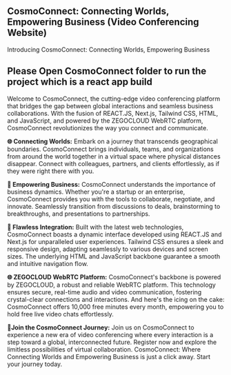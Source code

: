 ## CosmoConnect: Connecting Worlds, Empowering Business (Video Conferencing Website)
Introducing CosmoConnect: Connecting Worlds, Empowering Business

## Please Open CosmoConnect folder to run the project which is a react app build

Welcome to CosmoConnect, the cutting-edge video conferencing platform that bridges the gap between global interactions and seamless business collaborations. With the fusion of REACT.JS, Next.js, Tailwind CSS, HTML, and JavaScript, and powered by the ZEGOCLOUD WebRTC platform, CosmoConnect revolutionizes the way you connect and communicate.

**🌐 Connecting Worlds:**
Embark on a journey that transcends geographical boundaries. CosmoConnect brings individuals, teams, and organizations from around the world together in a virtual space where physical distances disappear. Connect with colleagues, partners, and clients effortlessly, as if they were right there with you.

**💼 Empowering Business:**
CosmoConnect understands the importance of business dynamics. Whether you're a startup or an enterprise, CosmoConnect provides you with the tools to collaborate, negotiate, and innovate. Seamlessly transition from discussions to deals, brainstorming to breakthroughs, and presentations to partnerships.

**🔗 Flawless Integration:**
Built with the latest web technologies, CosmoConnect boasts a dynamic interface developed using REACT.JS and Next.js for unparalleled user experiences. Tailwind CSS ensures a sleek and responsive design, adapting seamlessly to various devices and screen sizes. The underlying HTML and JavaScript backbone guarantee a smooth and intuitive navigation flow.

**🌐 ZEGOCLOUD WebRTC Platform:**
CosmoConnect's backbone is powered by ZEGOCLOUD, a robust and reliable WebRTC platform. This technology ensures secure, real-time audio and video communication, fostering crystal-clear connections and interactions. And here's the icing on the cake: CosmoConnect offers 10,000 free minutes every month, empowering you to hold free live video chats effortlessly.

**🥰Join the CosmoConnect Journey:**
Join us on CosmoConnect to experience a new era of video conferencing where every interaction is a step toward a global, interconnected future. Register now and explore the limitless possibilities of virtual collaboration. CosmoConnect: Where Connecting Worlds and Empowering Business is just a click away. Start your journey today.
